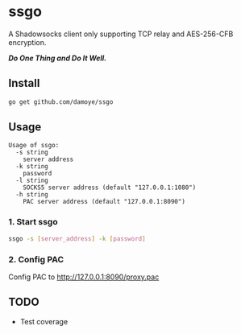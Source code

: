 # ssgo
A Shadowsocks client only supporting TCP relay and AES-256-CFB encryption.

***Do One Thing and Do It Well.***
## Install
```sh
go get github.com/damoye/ssgo
```
## Usage
```
Usage of ssgo:
  -s string
    server address
  -k string
    password
  -l string
    SOCKS5 server address (default "127.0.0.1:1080")
  -h string
    PAC server address (default "127.0.0.1:8090")
```
### 1. Start ssgo
```sh
ssgo -s [server_address] -k [password]
```
### 2. Config PAC
Config PAC to http://127.0.0.1:8090/proxy.pac
## TODO
- Test coverage
